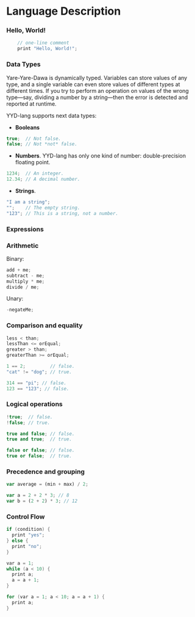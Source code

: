 # Language Description

### Hello, World!

```cpp
    // one-line comment
    print "Hello, World!";
```

### Data Types

Yare-Yare-Dawa is dynamically typed. 
Variables can store values of any type, and a single variable can even store values of different types at different times. 
If you try to perform an operation on values of the wrong type—say, dividing a number by a string—then the error is detected and reported at runtime.

YYD-lang supports next data types:

- **Booleans**
```cpp
true;  // Not false.
false; // Not *not* false.
```
- **Numbers**.  YYD-lang has only one kind of number: double-precision floating point.
```cpp
1234;  // An integer.
12.34; // A decimal number.
```
- **Strings**.
```cpp
"I am a string";
"";    // The empty string.
"123"; // This is a string, not a number.
```

### Expressions

### Arithmetic

Binary:
```cpp
add + me;
subtract - me;
multiply * me;
divide / me;
```

Unary:
```cpp
-negateMe;
```

### Comparison and equality

```cpp
less < than;
lessThan <= orEqual;
greater > than;
greaterThan >= orEqual;
```

```cpp
1 == 2;         // false.
"cat" != "dog"; // true.

314 == "pi"; // false.
123 == "123"; // false.
```

### Logical operations

```cpp
!true;  // false.
!false; // true.

true and false; // false.
true and true;  // true.

false or false; // false.
true or false;  // true.
```

### Precedence and grouping

```javascript
var average = (min + max) / 2;

var a = 2 + 2 * 3; // 8
var b = (2 + 2) * 3; // 12
```

### Control Flow

```cpp
if (condition) {
  print "yes";
} else {
  print "no";
}
```

```cpp
var a = 1;
while (a < 10) {
  print a;
  a = a + 1;
}
```

```cpp
for (var a = 1; a < 10; a = a + 1) {
  print a;
}
```